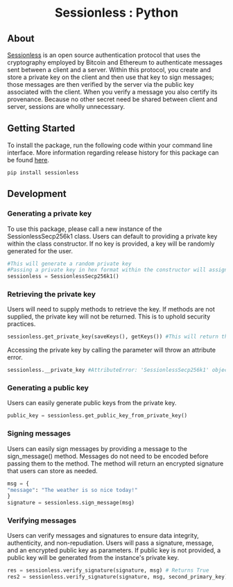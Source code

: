 <div align="center">
    <h1> Sessionless : Python</h1>
</div>

## About

[Sessionless](https://sessionless.org/) is an open source authentication protocol that uses the cryptography employed by Bitcoin and Ethereum to authenticate messages sent between a client and a server. Within this protocol, you create and store a private key on the client and then use that key to sign messages; those messages are then verified by the server via the public key associated with the client. When you verify a message you also certify its provenance. Because no other secret need be shared between client and server, sessions are wholly unnecessary.

## Getting Started 

To install the package, run the following code within your command line interface. More information regarding release history for this package can be found [here](https://pypi.org/project/sessionless/).
```
pip install sessionless
```

## Development 

### Generating a private key
To use this package, please call a new instance of the SessionlessSecp256k1 class. Users can default to providing a private key within the class constructor. If no key is provided, a key will be randomly generated for the user.

```python
#This will generate a random private key
#Passing a private key in hex format within the constructor will assign the value as an instance private key
sessionless = SessionlessSecp256k1()
```

### Retrieving the private key
Users will need to supply methods to retrieve the key. If methods are not supplied, the private key will not be returned. This is to uphold security practices.
```python
sessionless.get_private_key(saveKeys(), getKeys()) #This will return the encrypted private key
```
Accessing the private key by calling the parameter will throw an attribute error. 

```python
sessionless.__private_key #AttributeError: 'SessionlessSecp256k1' object has no attribute '__private_key'. Did you mean: 'get_private_key'?
```
### Generating a public key
Users can easily generate public keys from the private key.
```python
public_key = sessionless.get_public_key_from_private_key()
```

### Signing messages
Users can easily sign messages by providing a message to the sign_message() method. Messages do not need to be encoded before passing them to the method. The method will return an encrypted signature that users can store as needed.
```python
msg = {
"message": "The weather is so nice today!"
}
signature = sessionless.sign_message(msg)
```

### Verifying messages
Users can verify messages and signatures to ensure data integrity, authenticity, and non-repudiation. Users will pass a signature, message, and an encrypted public key as parameters. If public key is not provided, a public key will be generated from the instance's private key.
```python
res = sessionless.verify_signature(signature, msg) # Returns True
res2 = sessionless.verify_signature(signature, msg, second_primary_key) #Returns False
```

